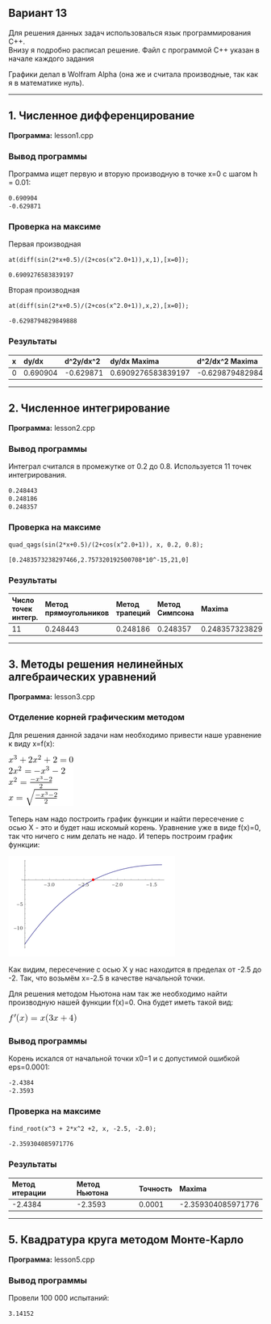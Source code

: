 Вариант 13
-----
Для решения данных задач использовалься язык программирования C++.  
Внизу я подробно расписал решение. Файл с программой C++ указан в начале каждого задания

Графики делал в Wolfram Alpha (она же и считала производные, так как я в математике нуль).

-----
## 1. Численное дифференцирование
**Программа:** lesson1.cpp

### Вывод программы
Программа ищет первую и вторую производную в точке x=0 с шагом h = 0.01:
```
0.690904
-0.629871
```

### Проверка на максиме
Первая производная
```
at(diff(sin(2*x+0.5)/(2+cos(x^2.0+1)),x,1),[x=0]);
```
```
0.6909276583839197
```
Вторая производная
```
at(diff(sin(2*x+0.5)/(2+cos(x^2.0+1)),x,2),[x=0]);
```
```
-0.6298794829849888
```

### Результаты
| x               | dy/dx | d^2y/dx^2 | dy/dx Maxima | d^2/dx^2 Maxima |
| :-------------  | :------------- | :------------- | :------------- | :------------- |
| 0               | 0.690904       | -0.629871 | 0.6909276583839197 | -0.6298794829849888 |

-----
## 2. Численное интегрирование
**Программа:** lesson2.cpp

### Вывод программы
Интеграл считался в промежутке от 0.2 до 0.8. Используется 11 точек интегрирования.
```
0.248443
0.248186
0.248357
```
### Проверка на максиме
```
quad_qags(sin(2*x+0.5)/(2+cos(x^2.0+1)), x, 0.2, 0.8);
```
```
[0.2483573238297466,2.757320192500708*10^-15,21,0]
```

### Результаты
| Число точек интегр. | Метод прямоугольников | Метод трапеций | Метод Симпсона | Maxima             |
| :------------------ | :-------------------- | :------------- | :------------- | :----------------- |
| 11                  | 0.248443              | 0.248186       | 0.248357       | 0.2483573238297466 |

---

## 3. Методы решения нелинейных алгебраических уравнений
**Программа:** lesson3.cpp

### Отделение корней графическим методом

Для решения данной задачи нам необходимо привести наше уравнение к виду x=f(x):  

![уравнение](images/fun1.png)

Теперь нам надо построить график функции и найти пересечение с осью X - это и будет наш искомый корень. Уравнение уже в виде f(x)=0, так что ничего с ним делать не надо.
И теперь построим график функции:  

![график функции](images/plot1.png)

Как видим, пересечение с осью X у нас находится в пределах от -2.5 до -2. Так, что возьмём x=-2.5 в качестве начальной точки.

Для решения методом Ньютона нам так же необходимо найти производную нашей функции f(x)=0. Она будет иметь такой вид:  

![производная](images/fun3.png)

### Вывод программы
Корень искался от начальной точки x0=1 и с допустимой ошибкой eps=0.0001:
```
-2.4384
-2.3593
```

### Проверка на максиме
```
find_root(x^3 + 2*x^2 +2, x, -2.5, -2.0);
```
```
-2.359304085971776
```

### Результаты
| Метод итерации | Метод Ньютона | Точность | Maxima |
| :-------- | :------- | :-------- | :--------- |
| -2.4384 | -2.3593 | 0.0001 | -2.359304085971776 |

---

## 5. Квадратура круга методом Монте-Карло
**Программа:** lesson5.cpp

### Вывод программы
Провели 100 000 испытаний:
```
3.14152
```
